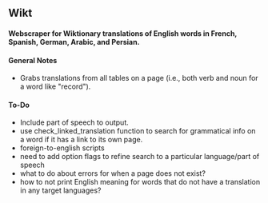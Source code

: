 ## Wikt
#### Webscraper for Wiktionary translations of English words in French, Spanish, German, Arabic, and Persian.  

#### General Notes
- Grabs translations from all tables on a page (i.e., both verb and noun for a word like "record").  
#### To-Do
- Include part of speech to output.  
- use check_linked_translation function to search for grammatical info on a word if it has a link to its own page.  
- foreign-to-english scripts
- need to add option flags to refine search to a particular language/part of speech
- what to do about errors for when a page does not exist?
- how to not print English meaning for words that do not have a translation in any target languages?
